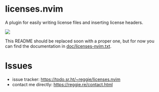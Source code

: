 # licenses.nvim

A plugin for easily writing license files and inserting license headers.

<a href="https://asciinema.org/a/587586" target="_blank"><img src="https://asciinema.org/a/587586.svg" /></a>

This README should be replaced soon with a proper one, but for now you can find
the documentation in [doc/licenses-nvim.txt](doc/licenses-nvim.txt).

# Issues

-   issue tracker: https://todo.sr.ht/~reggie/licenses.nvim
-   contact me directly: https://reggie.re/contact.html
